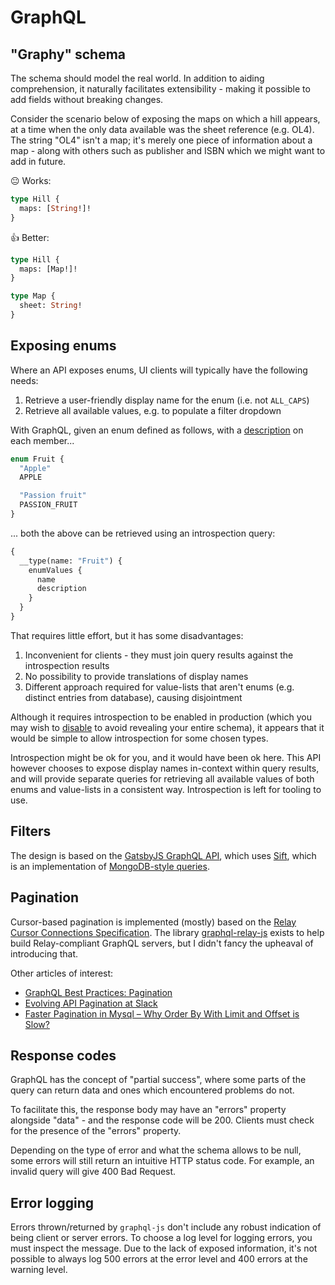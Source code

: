 # GraphQL

## "Graphy" schema

The schema should model the real world. In addition to aiding comprehension, it naturally facilitates extensibility - making it possible to add fields without breaking changes.

Consider the scenario below of exposing the maps on which a hill appears, at a time when the only data available was the sheet reference (e.g. OL4). The string "OL4" isn't a map; it's merely one piece of information about a map - along with others such as publisher and ISBN which we might want to add in future.

😐 Works:

```graphql
type Hill {
  maps: [String!]!
}
```

👍 Better:

```graphql
type Hill {
  maps: [Map!]!
}

type Map {
  sheet: String!
}
```

## Exposing enums

Where an API exposes enums, UI clients will typically have the following needs:

1. Retrieve a user-friendly display name for the enum (i.e. not `ALL_CAPS`)
1. Retrieve all available values, e.g. to populate a filter dropdown

With GraphQL, given an enum defined as follows, with a [description](https://graphql.github.io/graphql-spec/June2018/#sec-Descriptions) on each member...

```graphql
enum Fruit {
  "Apple"
  APPLE

  "Passion fruit"
  PASSION_FRUIT
}
```

... both the above can be retrieved using an introspection query:

```graphql
{
  __type(name: "Fruit") {
    enumValues {
      name
      description
    }
  }
}
```

That requires little effort, but it has some disadvantages:

1. Inconvenient for clients - they must join query results against the introspection results
1. No possibility to provide translations of display names
1. Different approach required for value-lists that aren't enums (e.g. distinct entries from database), causing disjointment

Although it requires introspection to be enabled in production (which you may wish to [disable](https://github.com/helfer/graphql-disable-introspection) to avoid revealing your entire schema), it appears that it would be simple to allow introspection for some chosen types.

Introspection might be ok for you, and it would have been ok here. This API however chooses to expose display names in-context within query results, and will provide separate queries for retrieving all available values of both enums and value-lists in a consistent way. Introspection is left for tooling to use.

## Filters

The design is based on the [GatsbyJS GraphQL API](https://www.gatsbyjs.org/docs/graphql-reference/#filter), which uses [Sift](https://www.npmjs.com/package/sift), which is an implementation of [MongoDB-style queries](https://docs.mongodb.com/manual/reference/operator/query/).

## Pagination

Cursor-based pagination is implemented (mostly) based on the [Relay Cursor Connections Specification](https://facebook.github.io/relay/graphql/connections.htm). The library [graphql-relay-js](https://github.com/graphql/graphql-relay-js) exists to help build Relay-compliant GraphQL servers, but I didn't fancy the upheaval of introducing that.

Other articles of interest:

- [GraphQL Best Practices: Pagination](https://graphql.org/learn/pagination/)
- [Evolving API Pagination at Slack](https://slack.engineering/evolving-api-pagination-at-slack-1c1f644f8e12)
- [Faster Pagination in Mysql – Why Order By With Limit and Offset is Slow?](https://www.eversql.com/faster-pagination-in-mysql-why-order-by-with-limit-and-offset-is-slow)

## Response codes

GraphQL has the concept of "partial success", where some parts of the query can return data and ones which encountered problems do not.

To facilitate this, the response body may have an "errors" property alongside "data" - and the response code will be 200. Clients must check for the presence of the "errors" property.

Depending on the type of error and what the schema allows to be null, some errors will still return an intuitive HTTP status code. For example, an invalid query will give 400 Bad Request.

## Error logging

Errors thrown/returned by `graphql-js` don't include any robust indication of being client or server errors. To choose a log level for logging errors, you must inspect the message. Due to the lack of exposed information, it's not possible to always log 500 errors at the error level and 400 errors at the warning level.

